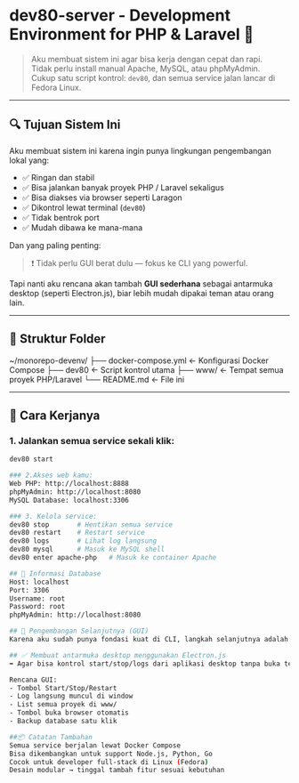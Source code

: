 # dev80-server - Development Environment for PHP & Laravel 🧱

> Aku membuat sistem ini agar bisa kerja dengan cepat dan rapi.  
> Tidak perlu install manual Apache, MySQL, atau phpMyAdmin.  
> Cukup satu script kontrol: `dev80`, dan semua service jalan lancar di Fedora Linux.

---

## 🔍 Tujuan Sistem Ini

Aku membuat sistem ini karena ingin punya lingkungan pengembangan lokal yang:

- ✅ Ringan dan stabil  
- ✅ Bisa jalankan banyak proyek PHP / Laravel sekaligus  
- ✅ Bisa diakses via browser seperti Laragon  
- ✅ Dikontrol lewat terminal (`dev80`)  
- ✅ Tidak bentrok port  
- ✅ Mudah dibawa ke mana-mana  

Dan yang paling penting:
> ❗ Tidak perlu GUI berat dulu — fokus ke CLI yang powerful.

Tapi nanti aku rencana akan tambah **GUI sederhana** sebagai antarmuka desktop (seperti Electron.js), biar lebih mudah dipakai teman atau orang lain.

---

## 📁 Struktur Folder
~/monorepo-devenv/
├── docker-compose.yml ← Konfigurasi Docker Compose
├── dev80 ← Script kontrol utama
├── www/ ← Tempat semua proyek PHP/Laravel
└── README.md ← File ini

---

## 🚀 Cara Kerjanya

### 1. Jalankan semua service sekali klik:
```bash
dev80 start

### 2.Akses web kamu:
Web PHP: http://localhost:8888
phpMyAdmin: http://localhost:8080
MySQL Database: localhost:3306

### 3. Kelola service:
dev80 stop       # Hentikan semua service
dev80 restart    # Restart service
dev80 logs       # Lihat log langsung
dev80 mysql      # Masuk ke MySQL shell
dev80 enter apache-php   # Masuk ke container Apache

## 🧪 Informasi Database
Host: localhost
Port: 3306
Username: root
Password: root
phpMyAdmin: http://localhost:8080

## 🎯 Pengembangan Selanjutnya (GUI)
Karena aku sudah punya fondasi kuat di CLI, langkah selanjutnya adalah:

## ✅ Membuat antarmuka desktop menggunakan Electron.js
➡ Agar bisa kontrol start/stop/logs dari aplikasi desktop tanpa buka terminal

Rencana GUI:
- Tombol Start/Stop/Restart
- Log langsung muncul di window
- List semua proyek di www/
- Tombol buka browser otomatis
- Backup database satu klik

##📦 Catatan Tambahan
Semua service berjalan lewat Docker Compose
Bisa dikembangkan untuk support Node.js, Python, Go
Cocok untuk developer full-stack di Linux (Fedora)
Desain modular → tinggal tambah fitur sesuai kebutuhan
